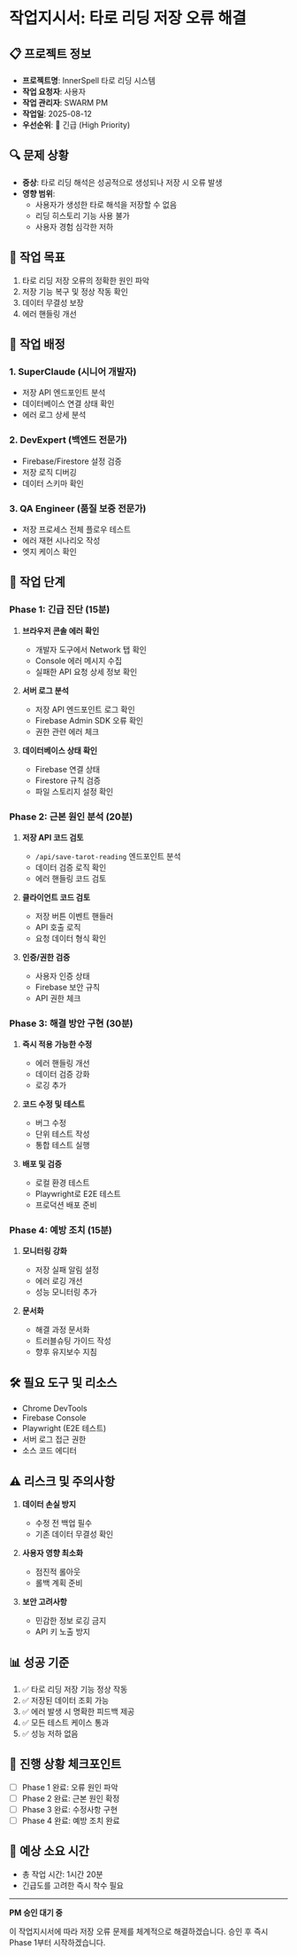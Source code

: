 # 작업지시서: 타로 리딩 저장 오류 해결

## 📋 프로젝트 정보
- **프로젝트명**: InnerSpell 타로 리딩 시스템
- **작업 요청자**: 사용자
- **작업 관리자**: SWARM PM
- **작업일**: 2025-08-12
- **우선순위**: 🔴 긴급 (High Priority)

## 🔍 문제 상황
- **증상**: 타로 리딩 해석은 성공적으로 생성되나 저장 시 오류 발생
- **영향 범위**: 
  - 사용자가 생성한 타로 해석을 저장할 수 없음
  - 리딩 히스토리 기능 사용 불가
  - 사용자 경험 심각한 저하

## 🎯 작업 목표
1. 타로 리딩 저장 오류의 정확한 원인 파악
2. 저장 기능 복구 및 정상 작동 확인
3. 데이터 무결성 보장
4. 에러 핸들링 개선

## 👥 작업 배정

### 1. **SuperClaude (시니어 개발자)**
- 저장 API 엔드포인트 분석
- 데이터베이스 연결 상태 확인
- 에러 로그 상세 분석

### 2. **DevExpert (백엔드 전문가)**
- Firebase/Firestore 설정 검증
- 저장 로직 디버깅
- 데이터 스키마 확인

### 3. **QA Engineer (품질 보증 전문가)**
- 저장 프로세스 전체 플로우 테스트
- 에러 재현 시나리오 작성
- 엣지 케이스 확인

## 📝 작업 단계

### Phase 1: 긴급 진단 (15분)
1. **브라우저 콘솔 에러 확인**
   - 개발자 도구에서 Network 탭 확인
   - Console 에러 메시지 수집
   - 실패한 API 요청 상세 정보 확인

2. **서버 로그 분석**
   - 저장 API 엔드포인트 로그 확인
   - Firebase Admin SDK 오류 확인
   - 권한 관련 에러 체크

3. **데이터베이스 상태 확인**
   - Firebase 연결 상태
   - Firestore 규칙 검증
   - 파일 스토리지 설정 확인

### Phase 2: 근본 원인 분석 (20분)
1. **저장 API 코드 검토**
   - `/api/save-tarot-reading` 엔드포인트 분석
   - 데이터 검증 로직 확인
   - 에러 핸들링 코드 검토

2. **클라이언트 코드 검토**
   - 저장 버튼 이벤트 핸들러
   - API 호출 로직
   - 요청 데이터 형식 확인

3. **인증/권한 검증**
   - 사용자 인증 상태
   - Firebase 보안 규칙
   - API 권한 체크

### Phase 3: 해결 방안 구현 (30분)
1. **즉시 적용 가능한 수정**
   - 에러 핸들링 개선
   - 데이터 검증 강화
   - 로깅 추가

2. **코드 수정 및 테스트**
   - 버그 수정
   - 단위 테스트 작성
   - 통합 테스트 실행

3. **배포 및 검증**
   - 로컬 환경 테스트
   - Playwright로 E2E 테스트
   - 프로덕션 배포 준비

### Phase 4: 예방 조치 (15분)
1. **모니터링 강화**
   - 저장 실패 알림 설정
   - 에러 로깅 개선
   - 성능 모니터링 추가

2. **문서화**
   - 해결 과정 문서화
   - 트러블슈팅 가이드 작성
   - 향후 유지보수 지침

## 🛠️ 필요 도구 및 리소스
- Chrome DevTools
- Firebase Console
- Playwright (E2E 테스트)
- 서버 로그 접근 권한
- 소스 코드 에디터

## ⚠️ 리스크 및 주의사항
1. **데이터 손실 방지**
   - 수정 전 백업 필수
   - 기존 데이터 무결성 확인
   
2. **사용자 영향 최소화**
   - 점진적 롤아웃
   - 롤백 계획 준비

3. **보안 고려사항**
   - 민감한 정보 로깅 금지
   - API 키 노출 방지

## 📊 성공 기준
1. ✅ 타로 리딩 저장 기능 정상 작동
2. ✅ 저장된 데이터 조회 가능
3. ✅ 에러 발생 시 명확한 피드백 제공
4. ✅ 모든 테스트 케이스 통과
5. ✅ 성능 저하 없음

## 🔄 진행 상황 체크포인트
- [ ] Phase 1 완료: 오류 원인 파악
- [ ] Phase 2 완료: 근본 원인 확정
- [ ] Phase 3 완료: 수정사항 구현
- [ ] Phase 4 완료: 예방 조치 완료

## 📅 예상 소요 시간
- 총 작업 시간: 1시간 20분
- 긴급도를 고려한 즉시 착수 필요

---

**PM 승인 대기 중**

이 작업지시서에 따라 저장 오류 문제를 체계적으로 해결하겠습니다.
승인 후 즉시 Phase 1부터 시작하겠습니다.
